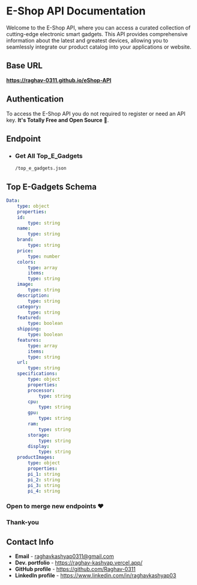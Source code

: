 # E-Shop API Documentation 

Welcome to the E-Shop API, where you can access a curated collection of cutting-edge electronic smart gadgets. This API provides comprehensive information about the latest and greatest devices, allowing you to seamlessly integrate our product catalog into your applications or website.

## Base URL

**https://raghav-0311.github.io/eShop-API**

## Authentication

To access the E-Shop API you do not required to register or need an API key. **It's Totally Free and Open Source** 🚀.

## Endpoint

- ### Get All Top_E_Gadgets
    ``/top_e_gadgets.json``

## Top E-Gadgets Schema 

```yaml
Data:
    type: object
    properties:
    id:
        type: string
    name:
        type: string
    brand:
        type: string
    price:
        type: number
    colors:
        type: array
        items:
        type: string
    image:
        type: string
    description:
        type: string
    category:
        type: string
    featured:
        type: boolean
    shipping:
        type: boolean
    features:
        type: array
        items:
        type: string
    url:
        type: string
    specifications:
        type: object
        properties:
        processor:
            type: string
        cpu:
            type: string
        gpu:
            type: string
        ram:
            type: string
        storage:
            type: string
        display:
            type: string
    productImages:
        type: object
        properties:
        pi_1: string
        pi_2: string
        pi_3: string
        pi_4: string
```

### Open to merge new endpoints ❤️
### Thank-you

## Contact Info

- **Email** - raghavkashyap0311@gmail.com
- **Dev. portfolio** - https://raghav-kashyap.vercel.app/
- **GitHub profile** - https://github.com/Raghav-0311
- **LinkedIn profile** - https://www.linkedin.com/in/raghavkashyap03
